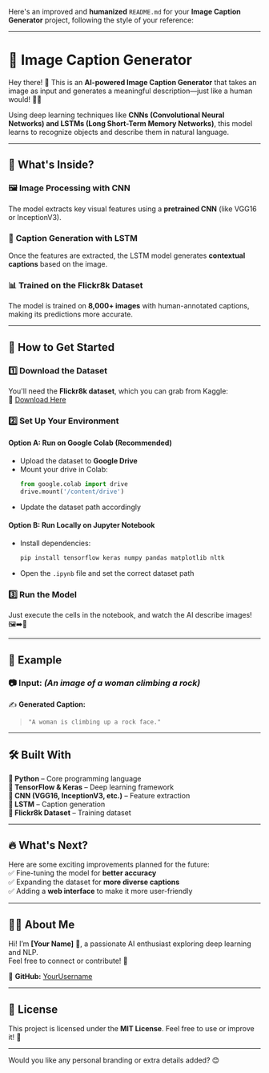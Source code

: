 Here's an improved and **humanized** `README.md` for your **Image Caption Generator** project, following the style of your reference:  

---

# 📸 Image Caption Generator  

Hey there! 👋 This is an **AI-powered Image Caption Generator** that takes an image as input and generates a meaningful description—just like a human would! 🤖✨  

Using deep learning techniques like **CNNs (Convolutional Neural Networks) and LSTMs (Long Short-Term Memory Networks)**, this model learns to recognize objects and describe them in natural language.  

---

## 📌 What's Inside?  

### 🖼 **Image Processing with CNN**  
The model extracts key visual features using a **pretrained CNN** (like VGG16 or InceptionV3).  

### 🧠 **Caption Generation with LSTM**  
Once the features are extracted, the LSTM model generates **contextual captions** based on the image.  

### 📊 **Trained on the Flickr8k Dataset**  
The model is trained on **8,000+ images** with human-annotated captions, making its predictions more accurate.  

---

## 🚀 How to Get Started  

### 1️⃣ **Download the Dataset**  
You'll need the **Flickr8k dataset**, which you can grab from Kaggle:  
🔗 [Download Here](https://www.kaggle.com/datasets/adityajn105/flickr8k?resource=download)  

### 2️⃣ **Set Up Your Environment**  
#### Option A: Run on **Google Colab** (Recommended)  
- Upload the dataset to **Google Drive**  
- Mount your drive in Colab:  
  ```python
  from google.colab import drive
  drive.mount('/content/drive')
  ```
- Update the dataset path accordingly  

#### Option B: Run Locally on **Jupyter Notebook**  
- Install dependencies:  
  ```bash
  pip install tensorflow keras numpy pandas matplotlib nltk
  ```
- Open the `.ipynb` file and set the correct dataset path  

### 3️⃣ **Run the Model**  
Just execute the cells in the notebook, and watch the AI describe images! 🖼➡️📝  

---

## 🎯 Example  

### 📷 **Input:** *(An image of a woman climbing a rock)*  
✍️ **Generated Caption:**  
> `"A woman is climbing up a rock face."`  

---

## 🛠 Built With  

**🔹 Python** – Core programming language  
**🔹 TensorFlow & Keras** – Deep learning framework  
**🔹 CNN (VGG16, InceptionV3, etc.)** – Feature extraction  
**🔹 LSTM** – Caption generation  
**🔹 Flickr8k Dataset** – Training dataset  

---

## 🔥 What's Next?  

Here are some exciting improvements planned for the future:  
✅ Fine-tuning the model for **better accuracy**  
✅ Expanding the dataset for **more diverse captions**  
✅ Adding a **web interface** to make it more user-friendly  

---

## 👨‍💻 About Me  

Hi! I’m **[Your Name]** 👋, a passionate AI enthusiast exploring deep learning and NLP.  
Feel free to connect or contribute! 🚀  

🔗 **GitHub:** [YourUsername](https://github.com/yourusername)  

---

## 📜 License  

This project is licensed under the **MIT License**. Feel free to use or improve it! 🚀  

---

Would you like any personal branding or extra details added? 😊

